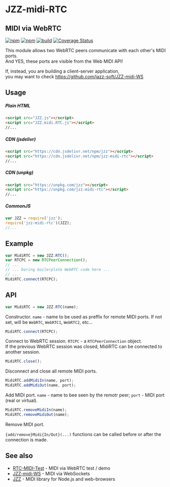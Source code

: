 # JZZ-midi-RTC
## MIDI via WebRTC

[![npm](https://img.shields.io/npm/v/jzz-midi-rtc.svg)](https://www.npmjs.com/package/jzz-midi-rtc)
[![npm](https://img.shields.io/npm/dt/jzz-midi-rtc.svg)](https://www.npmjs.com/package/jzz-midi-rtc)
[![build](https://github.com/jazz-soft/JZZ-midi-RTC/actions/workflows/build.yml/badge.svg)](https://github.com/jazz-soft/JZZ-midi-RTC/actions)
[![Coverage Status](https://coveralls.io/repos/github/jazz-soft/JZZ-midi-RTC/badge.svg)](https://coveralls.io/github/jazz-soft/JZZ-midi-RTC)

This module allows two WebRTC peers communicate with each other's MIDI ports.  
And YES, these ports are visible from the Web MIDI API!

If, instead, you are building a client-server application,  
you may want to check https://github.com/jazz-soft/JZZ-midi-WS

## Usage
##### Plain HTML
```html
<script src="JZZ.js"></script>
<script src="JZZ.midi.RTC.js"></script>
//...
```
##### CDN (jsdelivr)
```html
<script src="https://cdn.jsdelivr.net/npm/jzz"></script>
<script src="https://cdn.jsdelivr.net/npm/jzz-midi-rtc"></script>
//...
```
##### CDN (unpkg)
```html
<script src="https://unpkg.com/jzz"></script>
<script src="https://unpkg.com/jzz-midi-rtc"></script>
//...
```
##### CommonJS
```js
var JZZ = require('jzz');
require('jzz-midi-rtc')(JZZ);
//...
```

## Example
```js
var MidiRTC = new JZZ.RTC();
var RTCPC = new RTCPeerConnection();
// ...
// ... boring boilerplate WebRTC code here ...
// ...
MidiRTC.connect(RTCPC);
```

## API
```js
var MidiRTC = new JZZ.RTC(name);
```
Constructor. `name` - name to be used as preffix for remote MIDI ports.
If not set, will be `WebRTC`, `WebRTC1`, `WebRTC2`, etc...

```js
MidiRTC.connect(RTCPC);
```
Connect to WebRTC session. `RTCPC` - a `RTCPeerConnection` object.  
If the previous WebRTC session was closed, MidiRTC can be connected to another session.

```js
MidiRTC.close();
```
Disconnect and close all remote MIDI ports.

```js
MidiRTC.addMidiIn(name, port);
MidiRTC.addMidiOut(name, port);
```
Add MIDI port. `name` - name to bee seen by the remotr peer; `port` - MIDI port (real or virtual).

```js
MidiRTC.removeMidiIn(name);
MidiRTC.removeMidiOut(name);
```
Remove MIDI port.

`{add/remove}Midi{In/Out}(...)` functions can be called before or after the connection is made.


## See also
- [RTC-MIDI-Test](https://github.com/jazz-soft/RTC-MIDI-Test) - MIDI via WebRTC test / demo
- [JZZ-midi-WS](https://github.com/jazz-soft/JZZ-midi-WS) - MIDI via WebSockets
- [JZZ](https://github.com/jazz-soft/JZZ) - MIDI library for Node.js and web-browsers